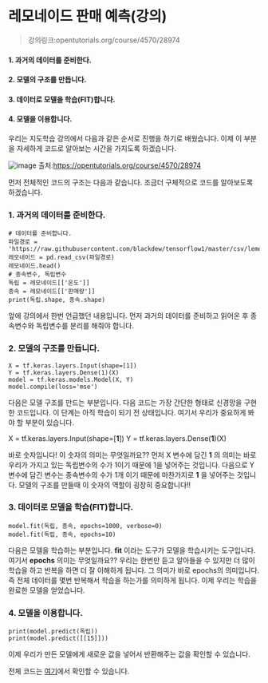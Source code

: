 # 레모네이드 판매 예측(강의)

> 강의링크:opentutorials.org/course/4570/28974

#### 1. 과거의 데이터를 준비한다.
#### 2. 모델의 구조를 만듭니다.
#### 3. 데이터로 모델을 학습(FIT)합니다.
#### 4. 모델을 이용합니다.

우리는 지도학습 강의에서 다음과 같은 순서로 진행을 하기로 배웠습니다. 이제 이 부분을 자세하게 코드로 알아보는 시간을 가지도록 하겠습니다.

![image](https://user-images.githubusercontent.com/55734436/103661017-9b67aa00-4fb1-11eb-9fd8-d489f4e24714.png)
출처:https://opentutorials.org/course/4570/28974

먼저 전체적인 코드의 구조는 다음과 같습니다. 조금더 구체적으로 코드를 알아보도록 하겠습니다.

### 1. 과거의 데이터를 준비한다.
```
# 데이터를 준비합니다.
파일경로 = 'https://raw.githubusercontent.com/blackdew/tensorflow1/master/csv/lemonade.csv'
레모네이드 = pd.read_csv(파일경로)
레모네이드.head()
# 종속변수, 독립변수
독립 = 레모네이드[['온도']]
종속 = 레모네이드[['판매량']]
print(독립.shape, 종속.shape)
```
앞에 강의에서 한번 언급했던 내용입니다. 먼저 과거의 데이터를 준비하고 읽어온 후 종속변수와 독립변수를 분리를 해줘야 합니다.

### 2. 모델의 구조를 만듭니다.
```
X = tf.keras.layers.Input(shape=[1])
Y = tf.keras.layers.Dense(1)(X)
model = tf.keras.models.Model(X, Y)
model.compile(loss='mse')
```
다음은 모델 구조를 만드는 부분입니다. 다음 코드는 가장 간단한 형태로 신경망을 구현한 코드입니다. 이 단계는 아직 학습이 되기 전 상태입니다.
여기서 우리가 중요하게 봐야 할 부분이 있습니다.

X = tf.keras.layers.Input(shape=[**1**]) 
Y = tf.keras.layers.Dense(**1**)(X) 

바로 숫자입니다! 이 숫자의 의미는 무엇일까요?? 먼저 X 변수에 담긴 **1** 의 의미는 바로 우리가 가지고 있는 독립변수의 수가 1이기 때문에 1을 넣어주는 것입니다. 다음으로 Y 변수에 담긴 변수는 종속변수의 수가 1개 이기 때문에 마찬가지로 **1** 을 넣어주는 것입니다. 모델의 구조를 만들때 이 숫자의 역할이 굉장히 중요합니다!!

### 3. 데이터로 모델을 학습(FIT)합니다.
```
model.fit(독립, 종속, epochs=1000, verbose=0)
model.fit(독립, 종속, epochs=10)
```
다음은 모델을 학습하는 부분입니다. **fit** 이라는 도구가 모델을 학습시키는 도구입니다. 여기서 **epochs** 의미는 무엇일까요?? 우리는 한번만 듣고 알아들을 수 있지만 더 많이 학습을 하고 반복을 하면 더 잘 이해하게 됩니다. 그 의미가 바로 epochs의 의미입니다. 즉 전체 데이터를 몇번 반복해서 학습을 하는가를 의미하게 됩니다. 이제 우리는 학습을 완료한 모델을 얻었습니다.

### 4. 모델을 이용합니다.
```
print(model.predict(독립))
print(model.predict([[15]]))
```
이제 우리가 만든 모델에게 새로운 값을 넣어서 반환해주는 값을 확인할 수 있습니다.


전체 코드는 [여기](https://github.com/jaaaamj0711/Machine_learning_yahac/blob/main/lemon.ipynb)에서 확인할 수 있습니다.

